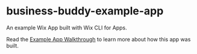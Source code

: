 # business-buddy-example-app

An example Wix App built with Wix CLI for Apps. 

Read the [Example App Walkthrough](https://dev.wix.com/docs/build-app/welcome/wix-cli/example-app-walkthrough/example-introduction) to learn more about how this app was built.
